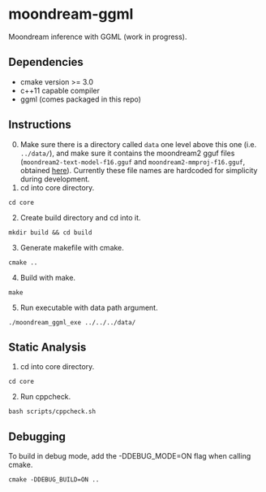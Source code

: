 # moondream-ggml

Moondream inference with GGML (work in progress).

## Dependencies
- cmake version >= 3.0
- c++11 capable compiler
- ggml (comes packaged in this repo)

## Instructions
0. Make sure there is a directory called `data` one level above this one (i.e. `../data/`),
and make sure it contains the moondream2 gguf files
(`moondream2-text-model-f16.gguf` and `moondream2-mmproj-f16.gguf`, obtained 
[here](https://huggingface.co/vikhyatk/moondream2/tree/fa8398d264205ac3890b62e97d3c588268ed9ec4)).
Currently these file names are hardcoded for simplicity during development.
1. cd into core directory.
```
cd core
```
2. Create build directory and cd into it.
```
mkdir build && cd build
```
3. Generate makefile with cmake.
```
cmake ..
```
4. Build with make.
```
make
```
5. Run executable with data path argument.
```
./moondream_ggml_exe ../../../data/
```

## Static Analysis
1. cd into core directory.
```
cd core
```
2. Run cppcheck.
```
bash scripts/cppcheck.sh
```

## Debugging
To build in debug mode, add the -DDEBUG_MODE=ON flag when calling cmake.
```
cmake -DDEBUG_BUILD=ON ..
```

